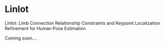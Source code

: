 # Linlot
Linlot: Limb Connection Relationship Constraints and Keypoint Localization Refinement for Human Pose Estimation

Coming soon....
